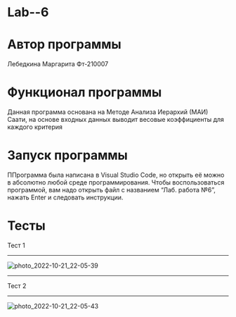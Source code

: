# Lab--6
# Автор программы
Лебедкина Маргарита Фт-210007
# Функционал программы
Данная программа основана на Методе Анализа Иерархий (МАИ) Саати, на основе входных данных выводит весовые коэффициенты для каждого критерия
# Запуск программы
ППрограмма была написана в Visual Studio Code, но открыть её можно в абсолютно любой среде программирования. Чтобы воспользоваться программой, вам надо открыть файл с названием “Лаб. работа №6”, нажать Enter и следовать инструкции.
# Тесты
Тест 1
___
![photo_2022-10-21_22-05-39](https://user-images.githubusercontent.com/113675455/197250689-2557611c-a9b7-4638-bcee-f3b8f097b791.jpg)
___
Тест 2
___
![photo_2022-10-21_22-05-43](https://user-images.githubusercontent.com/113675455/197250732-09607a91-c333-42a9-920a-46296f93eed8.jpg)

